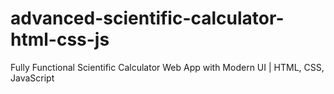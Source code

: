 # advanced-scientific-calculator-html-css-js
Fully Functional Scientific Calculator Web App with Modern UI | HTML, CSS, JavaScript

